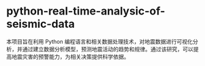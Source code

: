 # python-real-time-analysic-of-seismic-data
本项目旨在利用 Python 编程语言和相关数据处理技术，对地震数据进行可视化分
析，并通过建立数据分析模型，预测地震活动的趋势和规律。通过该研究，可以提
高地震灾害的预警能力，为相关决策提供科学依据。
